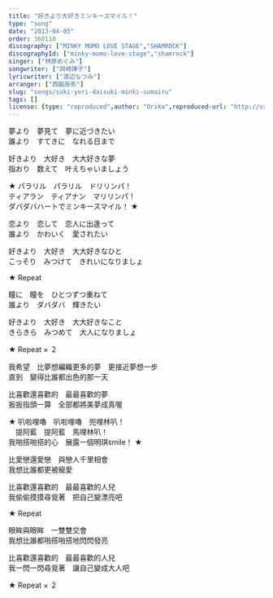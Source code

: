 ```yaml
---
title: "好きより大好きミンキースマイル！"
type: "song"
date: "2013-04-05"
order: 360110
discography: ["MINKY MOMO LOVE STAGE","SHAMROCK"]
discographyId: ["minky-momo-love-stage","shamrock"]
singer: ["林原めぐみ"]
songwriter: ["岡崎律子"]
lyricwriter: ["渡辺なつみ"]
arranger: ["西脇辰弥"]
slug: "songs/suki-yori-daisuki-minki-sumairu"
tags: []
license: {type: "reproduced",author: "Orika",reproduced-url: "http://orikamushi.myweb.hinet.net",reproduced-website: "織歌蟲"}
---
```


夢より　夢見て　夢に近づきたい  
誰より　すてきに　なれる日まで   
  
好きより　大好き　大大好きな夢  
指おり　数えて　叶えちゃいましょう  
  
★ パラリル　パラリル　ドリリンパ！  
ティアラン　ティアナン　マリリンパ！  
ダバダバハートでミンキースマイル！ ★  
  
恋より　恋して　恋人に出逢って  
誰より　かわいく　愛されたい   
  
好きより　大好き　大大好きなひと  
こっそり　みつけて　きれいになりましょ  
  
★ Repeat  
  
瞳に　瞳を　ひとつずつ重ねて  
誰より　ダバダバ　輝きたい  
  
好きより　大好き　大大好きなこと  
きらきら　みつめて　大人になりましょ  
  
★ Repeat × ２  
  
我希望　比夢想編織更多的夢　更接近夢想一步  
直到　變得比誰都出色的那一天  
  
比喜歡還喜歡的　最最喜歡的夢  
扳扳指頭一算　全部都將美夢成真喔  
  
★ 叭啦哩嚕　叭啦哩嚕　兜哩林叭！   
　提阿藍　提阿藍　馬哩林叭！   
我啪搭啪搭的心　展露一個明琪smile！ ★  
  
比愛戀還愛戀　與戀人千里相會  
我想比誰都更被寵愛  
  
比喜歡還喜歡的　最最喜歡的人兒  
我偷偷摸摸尋覓著　把自己變漂亮吧  
  
★ Repeat  
  
眼眸與眼眸　一雙雙交會  
我想比誰都啪搭啪搭地閃閃發亮  
  
比喜歡還喜歡的　最最喜歡的人兒  
我一閃一閃尋覓著　讓自己變成大人吧  
  
★ Repeat × ２
